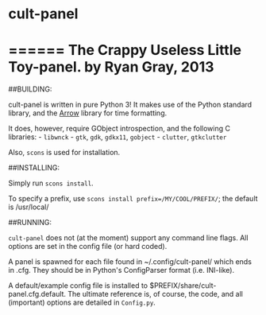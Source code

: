 # cult-panel
======
The Crappy Useless Little Toy-panel.
by Ryan Gray, 2013
======

##BUILDING:

cult-panel is written in pure Python 3! It makes use of the Python standard library, and the [Arrow](https://github.com/crsmithdev/arrow) library for time formatting.

It does, however, require GObject introspection, and the following C libraries:
           - `libwnck`
           - `gtk`, `gdk`, `gdkx11`, `gobject`
           - `clutter`, `gtkclutter`

Also, `scons` is used for installation.

##INSTALLING:

Simply run `scons install`.

To specify a prefix, use `scons install prefix=/MY/COOL/PREFIX/`; the default is /usr/local/

##RUNNING:

`cult-panel` does not (at the moment) support any command line flags. All options are set in the config file (or hard coded).

A panel is spawned for each file found in ~/.config/cult-panel/ which ends in .cfg. They should be in Python's ConfigParser format (i.e. INI-like).

A default/example config file is installed to $PREFIX/share/cult-panel.cfg.default. The ultimate reference is, of course, the code, and all (important) options are detailed in `Config.py`.
